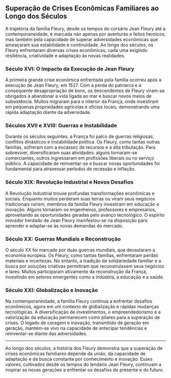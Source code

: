 ## Superação de Crises Econômicas Familiares ao Longo dos Séculos

A trajetória da família Fleury, desde os tempos do corsário Jean Fleury até a contemporaneidade, é marcada não apenas por aventuras e feitos heroicos, mas também pela capacidade de superar adversidades econômicas que ameaçaram sua estabilidade e continuidade. Ao longo dos séculos, os Fleury enfrentaram diversas crises econômicas, cada uma exigindo resiliência, criatividade e adaptação às novas realidades.

### Século XVI: O Impacto da Execução de Jean Fleury

A primeira grande crise econômica enfrentada pela família ocorreu após a execução de Jean Fleury, em 1527. Com a perda do patriarca e a consequente desapropriação de bens, os descendentes de Fleury viram-se obrigados a abandonar a vida ligada ao mar e buscar novos meios de subsistência. Muitos migraram para o interior da França, onde investiram em pequenas propriedades agrícolas e ofícios locais, demonstrando uma rápida adaptação diante da adversidade.

### Séculos XVII e XVIII: Guerras e Instabilidade

Durante os séculos seguintes, a França foi palco de guerras religiosas, conflitos dinásticos e instabilidade política. Os Fleury, como tantas outras famílias, sofreram com a escassez de recursos e a alta tributação. Para sobreviver, diversificaram suas atividades: alguns tornaram-se comerciantes, outros ingressaram em profissões liberais ou no serviço público. A capacidade de reinventar-se e buscar novas oportunidades foi fundamental para atravessar períodos de recessão e inflação.

### Século XIX: Revolução Industrial e Novos Desafios

A Revolução Industrial trouxe profundas transformações econômicas e sociais. Enquanto muitos perderam suas terras ou viram seus negócios tradicionais ruírem, membros da família Fleury investiram em educação e inovação. Alguns tornaram-se engenheiros, professores e empresários, aproveitando as oportunidades geradas pelo avanço tecnológico. O espírito inovador herdado de Jean Fleury manifestou-se na disposição para aprender e adaptar-se às novas demandas do mercado.

### Século XX: Guerras Mundiais e Reconstrução

O século XX foi marcado por duas guerras mundiais, que devastaram a economia europeia. Os Fleury, como tantas famílias, enfrentaram perdas materiais e incertezas. No entanto, a tradição de solidariedade familiar e a busca por soluções criativas permitiram que reconstruíssem seus negócios e lares. Muitos participaram ativamente da reconstrução da França, investindo em setores emergentes como a indústria, a educação e a saúde.

### Século XXI: Globalização e Inovação

Na contemporaneidade, a família Fleury continua a enfrentar desafios econômicos, agora em um contexto de globalização e rápidas mudanças tecnológicas. A diversificação de investimentos, o empreendedorismo e a valorização da educação permanecem como pilares para a superação de crises. O legado de coragem e inovação, transmitido de geração em geração, mantém-se vivo na capacidade de antecipar tendências e reinventar-se diante das adversidades.

---

Ao longo dos séculos, a história dos Fleury demonstra que a superação de crises econômicas familiares depende da união, da capacidade de adaptação e da busca constante por conhecimento e inovação. Esses valores, cultivados desde os tempos do lendário Jean Fleury, continuam a inspirar as novas gerações a enfrentar os desafios do presente e do futuro.